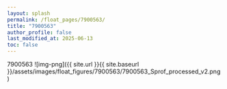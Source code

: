 ```yaml
---
layout: splash
permalink: /float_pages/7900563/
title: "7900563"
author_profile: false
last_modified_at: 2025-06-13
toc: false
---
```

 
7900563
![img-png]({{ site.url }}{{ site.baseurl }}/assets/images/float_figures/7900563/7900563_Sprof_processed_v2.png)